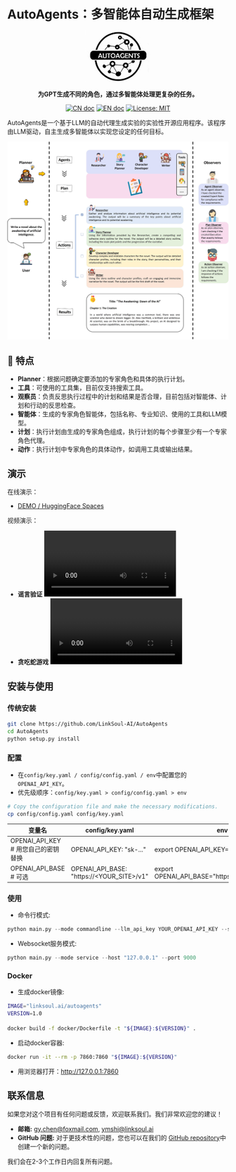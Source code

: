 # AutoAgents：多智能体自动生成框架

<p align="center">
<a href=""><img src="resources/logo-autoagents.jpg" alt="autoagents logo: Enable GPT to work in software company, collaborating to tackle more complex tasks." width="150px"></a>
</p>

<p align="center">
<b>为GPT生成不同的角色，通过多智能体处理更复杂的任务。
</b>
</p>

<p align="center">
<a href="docs/README_CN.md"><img src="https://img.shields.io/badge/文档-中文版-blue.svg" alt="CN doc"></a>
<a href="README.md"><img src="https://img.shields.io/badge/document-English-blue.svg" alt="EN doc"></a>
<a href="https://opensource.org/license/apache-2-0"><img src="https://img.shields.io/badge/License-apache2-yellow.svg" alt="License: MIT"></a>
</p>

AutoAgents是一个基于LLM的自动代理生成实验的实验性开源应用程序。该程序由LLM驱动，自主生成多智能体以实现您设定的任何目标。

<p align="center">
    <img src=./resources/framework2.jpg width="800">
</p>

## 🚀 特点
- **Planner**：根据问题确定要添加的专家角色和具体的执行计划。
- **工具**：可使用的工具集，目前仅支持搜索工具。
- **观察员**：负责反思执行过程中的计划和结果是否合理，目前包括对智能体、计划和行动的反思检查。
- **智能体**：生成的专家角色智能体，包括名称、专业知识、使用的工具和LLM模型。
- **计划**：执行计划由生成的专家角色组成，执行计划的每个步骤至少有一个专家角色代理。
- **动作**：执行计划中专家角色的具体动作，如调用工具或输出结果。

## 演示
在线演示： 
- [DEMO / HuggingFace Spaces](https://huggingface.co/spaces/LinkSoul/AutoAgents)

视频演示：
- **谣言验证**
<video src='https://github.com/shiyemin/AutoAgents/assets/1501158/41898e0d-4137-450c-ad9b-bfb9b8c1d27b.mp4'></video>
- **贪吃蛇游戏**
<video src='https://github.com/shiyemin/AutoAgents/assets/1501158/a327dbcc-4b7f-45f8-81ce-6eafd8071df1.mp4'></video>

## 安装与使用

### 传统安装

```bash
git clone https://github.com/LinkSoul-AI/AutoAgents
cd AutoAgents
python setup.py install
```

### 配置

- 在`config/key.yaml / config/config.yaml / env`中配置您的`OPENAI_API_KEY`。 
- 优先级顺序：`config/key.yaml > config/config.yaml > env`

```bash
# Copy the configuration file and make the necessary modifications.
cp config/config.yaml config/key.yaml
```

| 变量名                             | config/key.yaml                           | env                                             |
| ------------------------------------------ | ----------------------------------------- | ----------------------------------------------- |
| OPENAI_API_KEY # 用您自己的密钥替换 | OPENAI_API_KEY: "sk-..."                  | export OPENAI_API_KEY="sk-..."                  |
| OPENAI_API_BASE # 可选                 | OPENAI_API_BASE: "https://<YOUR_SITE>/v1" | export OPENAI_API_BASE="https://<YOUR_SITE>/v1" |

### 使用
- 命令行模式:
```python
python main.py --mode commandline --llm_api_key YOUR_OPENAI_API_KEY --serapi_key YOUR_SERPAPI_KEY --idea "Is LK-99 really a room temperature superconducting material?"
```
- Websocket服务模式:
```python
python main.py --mode service --host "127.0.0.1" --port 9000
```
### Docker
- 生成docker镜像:
```bash
IMAGE="linksoul.ai/autoagents"
VERSION=1.0

docker build -f docker/Dockerfile -t "${IMAGE}:${VERSION}" .
```
- 启动docker容器:
```bash
docker run -it --rm -p 7860:7860 "${IMAGE}:${VERSION}"
```
- 用浏览器打开：http://127.0.0.1:7860


## 联系信息

如果您对这个项目有任何问题或反馈，欢迎联系我们。我们非常欢迎您的建议！

- **邮箱:** gy.chen@foxmail.com, ymshi@linksoul.ai
- **GitHub 问题:**  对于更技术性的问题，您也可以在我们的 [GitHub repository](https://github.com/LinkSoul-AI/AutoAgents/issues)中创建一个新的问题。

我们会在2-3个工作日内回复所有问题。
